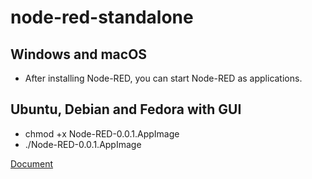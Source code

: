 # node-red-standalone

## Windows and macOS
- After installing Node-RED, you can start Node-RED as applications.

## Ubuntu, Debian and Fedora with GUI
- chmod +x Node-RED-0.0.1.AppImage
- ./Node-RED-0.0.1.AppImage

[Document](document.md)
